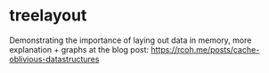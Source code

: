 # treelayout
Demonstrating the importance of laying out data in memory, more explanation + graphs at the blog post: https://rcoh.me/posts/cache-oblivious-datastructures


